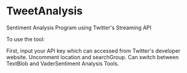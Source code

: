 # TweetAnalysis
Sentiment Analysis Program using Twitter's Streaming API

To use the tool:

First, input your API key which can accessed from Twitter's developer website. 
Uncomment location and searchGroup. 
Can switch between TextBlob and VaderSentiment Analysis Tools. 
